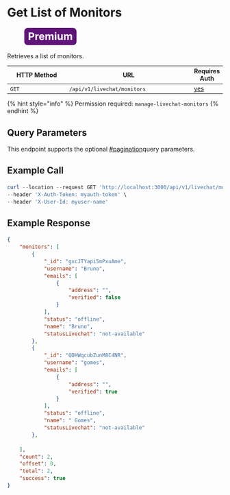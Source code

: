 # Get List of Monitors

<figure><img src="../../../../../../../.gitbook/assets/Premium.svg" alt=""><figcaption></figcaption></figure>

Retrieves a list of monitors.

<table><thead><tr><th width="163">HTTP Method</th><th width="332">URL</th><th>Requires Auth</th></tr></thead><tbody><tr><td><code>GET</code></td><td><code>/api/v1/livechat/monitors</code></td><td><a href="../../../authentication-endpoints/">yes</a></td></tr></tbody></table>

{% hint style="info" %}
Permission required: `manage-livechat-monitors`
{% endhint %}

## Query Parameters

This endpoint supports the optional [#pagination](../../../../#pagination "mention")query parameters.

## Example Call

```powershell
curl --location --request GET 'http://localhost:3000/api/v1/livechat/monitors' \
--header 'X-Auth-Token: myauth-token' \
--header 'X-User-Id: myuser-name'
```

## Example Response

```json
{
    "monitors": [
        {
            "_id": "gxcJTYapi5mPxuAme",
            "username": "Bruno",
            "emails": [
                {
                    "address": "",
                    "verified": false
                }
            ],
            "status": "offline",
            "name": "Bruno",
            "statusLivechat": "not-available"
        },
        {
            "_id": "QDHWqcubZunM8C4NR",
            "username": "gomes",
            "emails": [
                {
                    "address": "",
                    "verified": true
                }
            ],
            "status": "offline",
            "name": " Gomes",
            "statusLivechat": "not-available"
        },
        
    ],
    "count": 2,
    "offset": 0,
    "total": 2,
    "success": true
}
```
